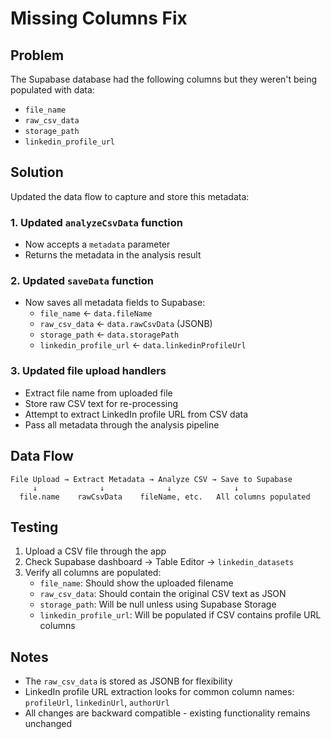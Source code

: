 # Missing Columns Fix

## Problem
The Supabase database had the following columns but they weren't being populated with data:
- `file_name`
- `raw_csv_data` 
- `storage_path`
- `linkedin_profile_url`

## Solution
Updated the data flow to capture and store this metadata:

### 1. Updated `analyzeCsvData` function
- Now accepts a `metadata` parameter
- Returns the metadata in the analysis result

### 2. Updated `saveData` function
- Now saves all metadata fields to Supabase:
  - `file_name` ← `data.fileName`
  - `raw_csv_data` ← `data.rawCsvData` (JSONB)
  - `storage_path` ← `data.storagePath`
  - `linkedin_profile_url` ← `data.linkedinProfileUrl`

### 3. Updated file upload handlers
- Extract file name from uploaded file
- Store raw CSV text for re-processing
- Attempt to extract LinkedIn profile URL from CSV data
- Pass all metadata through the analysis pipeline

## Data Flow
```
File Upload → Extract Metadata → Analyze CSV → Save to Supabase
     ↓              ↓              ↓              ↓
  file.name    rawCsvData    fileName, etc.   All columns populated
```

## Testing
1. Upload a CSV file through the app
2. Check Supabase dashboard → Table Editor → `linkedin_datasets`
3. Verify all columns are populated:
   - `file_name`: Should show the uploaded filename
   - `raw_csv_data`: Should contain the original CSV text as JSON
   - `storage_path`: Will be null unless using Supabase Storage
   - `linkedin_profile_url`: Will be populated if CSV contains profile URL columns

## Notes
- The `raw_csv_data` is stored as JSONB for flexibility
- LinkedIn profile URL extraction looks for common column names: `profileUrl`, `linkedinUrl`, `authorUrl`
- All changes are backward compatible - existing functionality remains unchanged
